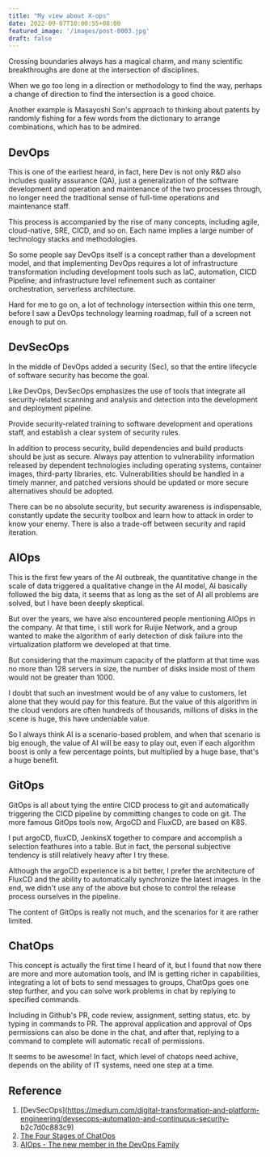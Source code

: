```yaml
---
title: "My view about X-ops"
date: 2022-09-07T10:00:55+08:00
featured_image: '/images/post-0003.jpg'
draft: false
---
```


Crossing boundaries always has a magical charm, and many scientific breakthroughs are done at the intersection of disciplines.

When we go too long in a direction or methodology to find the way, perhaps a change of direction to find the intersection is a good choice.

Another example is Masayoshi Son's approach to thinking about patents by randomly fishing for a few words from the dictionary to arrange combinations, which has to be admired.

## DevOps

This is one of the earliest heard, in fact, here Dev is not only R&D also includes quality assurance (QA), just a generalization of the software development and operation and maintenance of the two processes through, no longer need the traditional sense of full-time operations and maintenance staff.

This process is accompanied by the rise of many concepts, including agile, cloud-native, SRE, CICD, and so on. Each name implies a large number of technology stacks and methodologies.

So some people say DevOps itself is a concept rather than a development model, and that implementing DevOps requires a lot of infrastructure transformation including development tools such as IaC, automation, CICD Pipeline; and infrastructure level refinement such as container orchestration, serverless architecture.

Hard for me to go on, a lot of technology intersection within this one term, before I saw a DevOps technology learning roadmap, full of a screen not enough to put on.

## DevSecOps

In the middle of DevOps added a security (Sec), so that the entire lifecycle of software security has become the goal.

Like DevOps, DevSecOps emphasizes the use of tools that integrate all security-related scanning and analysis and detection into the development and deployment pipeline.

Provide security-related training to software development and operations staff, and establish a clear system of security rules.

In addition to process security, build dependencies and build products should be just as secure. Always pay attention to vulnerability information released by dependent technologies including operating systems, container images, third-party libraries, etc. Vulnerabilities should be handled in a timely manner, and patched versions should be updated or more secure alternatives should be adopted.

There can be no absolute security, but security awareness is indispensable, constantly update the security toolbox and learn how to attack in order to know your enemy. There is also a trade-off between security and rapid iteration.

## AIOps

This is the first few years of the AI outbreak, the quantitative change in the scale of data triggered a qualitative change in the AI model, AI basically followed the big data, it seems that as long as the set of AI all problems are solved, but I have been deeply skeptical.

But over the years, we have also encountered people mentioning AIOps in the company. At that time, i still work for Ruijie Network, and a group wanted to make the algorithm of early detection of disk failure into the virtualization platform we developed at that time.

But considering that the maximum capacity of the platform at that time was no more than 128 servers in size, the number of disks inside most of them would not be greater than 1000.

I doubt that such an investment would be of any value to customers, let alone that they would pay for this feature. But the value of this algorithm in the cloud vendors are often hundreds of thousands, millions of disks in the scene is huge, this have undeniable value.

So I always think AI is a scenario-based problem, and when that scenario is big enough, the value of AI will be easy to play out, even if each algorithm boost is only a few percentage points, but multiplied by a huge base, that's a huge benefit.

## GitOps

GitOps is all about tying the entire CICD process to git and automatically triggering the CICD pipeline by committing changes to code on git. The more famous GitOps tools now, ArgoCD and FluxCD, are based on K8S.

I put argoCD, fluxCD, JenkinsX together to compare and accomplish a selection feathures into a table. But in fact, the personal subjective tendency is still relatively heavy after I try these.

Although the argoCD experience is a bit better, I prefer the architecture of FluxCD and the ability to automatically synchronize the latest images. In the end, we didn't use any of the above but chose to control the release process ourselves in the pipeline.

The content of GitOps is really not much, and the scenarios for it are rather limited.

## ChatOps

This concept is actually the first time I heard of it, but I found that now there are more and more automation tools, and IM is getting richer in capabilities, integrating a lot of bots to send messages to groups, ChatOps goes one step further, and you can solve work problems in chat by replying to specified commands.

Including in Github's PR, code review, assignment, setting status, etc. by typing in commands to PR. The approval application and approval of Ops permissions can also be done in the chat, and after that, replying to a command to complete will automatic recall of permissions.

It seems to be awesome! In fact, which level of chatops need achive, depends on the ability of IT systems, need one step at a time.

## Reference

1. [DevSecOps](https://medium.com/digital-transformation-and-platform-engineering/devsecops-automation-and-continuous-security- b2c7d0c883c9)
2. [The Four Stages of ChatOps](https://medium.com/get-put-post/the-four-stages-of-chatops-79cc60fc38a)
3. [AIOps - The new member in the DevOps Family](https://medium.com/faun/aiops-the-new-member-in-the-devops-family-d76bab14c98e )